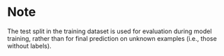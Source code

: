 # Note
The test split in the training dataset is used for evaluation during model training, rather than for final 
prediction on unknown examples (i.e., those without labels).